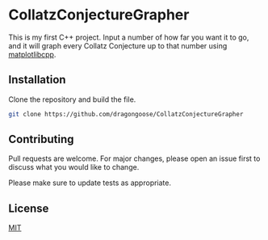 # CollatzConjectureGrapher

This is my first C++ project. Input a number of how far you want it to go, and it will graph every Collatz Conjecture up to that number using [matplotlibcpp](https://github.com/lava/matplotlib-cpp).

## Installation

Clone the repository and build the file.

```bash
git clone https://github.com/dragongoose/CollatzConjectureGrapher
```

## Contributing
Pull requests are welcome. For major changes, please open an issue first to discuss what you would like to change.

Please make sure to update tests as appropriate.

## License
[MIT](https://choosealicense.com/licenses/mit/)